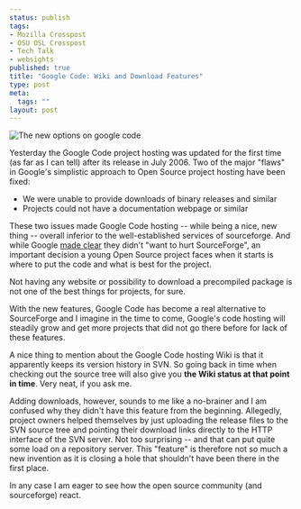 ```yaml
--- 
status: publish
tags: 
- Mozilla Crosspost
- OSU OSL Crosspost
- Tech Talk
- websights
published: true
title: "Google Code: Wiki and Download Features"
type: post
meta: 
  tags: ""
layout: post
---
```

<img id="image152" src="http://fredericiana.com/wp-content/uploads/2006/12/google-code-new.png" alt="The new options on google code" />

Yesterday the Google Code project hosting was updated for the first time (as far as I can tell) after its release in July 2006. Two of the major "flaws" in Google's simplistic approach to Open Source project hosting have been fixed:

<ul>
	<li>We were unable to provide downloads of binary releases and similar</li>
	<li>Projects could not have a documentation webpage or similar</li>
</ul>

These two issues made Google Code hosting -- while being a nice, new thing -- overall inferior to the well-established services of sourceforge. And while Google <a href="http://www.newsforge.com/article.pl?sid=06/07/27/1833251">made clear</a> they didn't "want to hurt SourceForge", an important decision a young Open Source project faces when it starts is where to put the code and what is best for the project.

Not having any website or possibility to download a precompiled package is not one of the best things for projects, for sure.

With the new features, Google Code has become a real alternative to SourceForge and I imagine in the time to come, Google's code hosting will steadily grow and get more projects that did not go there before for lack of these features.

A nice thing to mention about the Google Code hosting Wiki is that it apparently keeps its version history in SVN. So going back in time when checking out the source tree will also give you <strong>the Wiki status at that point in time</strong>. Very neat, if you ask me.

Adding downloads, however, sounds to me like a no-brainer and I am confused why they didn't have this feature from the beginning. Allegedly, project owners helped themselves by just uploading the release files to the SVN source tree and pointing their download links directly to the HTTP interface of the SVN server. Not too surprising -- and that can put quite some load on a repository server. This "feature" is therefore not so much a new invention as it is closing a hole that shouldn't have been there in the first place.

In any case I am eager to see how the open source community (and sourceforge) react.
